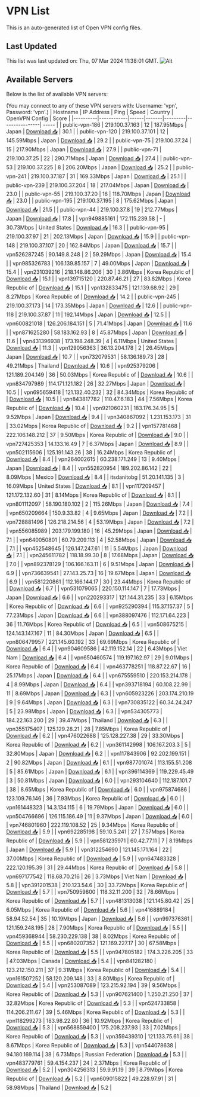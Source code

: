 # VPN List

This is an auto-generated list of Open VPN config files.

## Last Updated

This list was last updated on: Thu, 07 Mar 2024 11:38:01 GMT.
![Alt](https://repobeats.axiom.co/api/embed/186b98318ef1479477931607c1ad7d823f12451f.svg "Repobeats analytics image")

## Available Servers

Below is the list of available VPN servers:

(You may connect to any of these VPN servers with: Username: 'vpn', Password: 'vpn'.)
| Hostname | IP Address | Ping | Speed | Country | OpenVPN Config | Score |
|----------|------------|------|-------|---------|----------------| ----- |
| public-vpn-186 | 219.100.37.163 | 12 | 187.95Mbps | Japan | [Download 📥](./configs/server_0_JP.ovpn) | 30.1 |
| public-vpn-120 | 219.100.37.101 | 12 | 145.59Mbps | Japan | [Download 📥](./configs/server_1_JP.ovpn) | 29.2 |
| public-vpn-75 | 219.100.37.24 | 15 | 217.90Mbps | Japan | [Download 📥](./configs/server_2_JP.ovpn) | 27.9 |
| public-vpn-71 | 219.100.37.25 | 22 | 290.71Mbps | Japan | [Download 📥](./configs/server_3_JP.ovpn) | 27.4 |
| public-vpn-53 | 219.100.37.225 | 8 | 206.20Mbps | Japan | [Download 📥](./configs/server_4_JP.ovpn) | 25.2 |
| public-vpn-241 | 219.100.37.187 | 31 | 169.33Mbps | Japan | [Download 📥](./configs/server_5_JP.ovpn) | 25.1 |
| public-vpn-239 | 219.100.37.204 | 18 | 217.04Mbps | Japan | [Download 📥](./configs/server_6_JP.ovpn) | 23.0 |
| public-vpn-55 | 219.100.37.20 | 16 | 118.70Mbps | Japan | [Download 📥](./configs/server_7_JP.ovpn) | 23.0 |
| public-vpn-195 | 219.100.37.195 | 8 | 175.62Mbps | Japan | [Download 📥](./configs/server_8_JP.ovpn) | 21.5 |
| public-vpn-44 | 219.100.37.8 | 19 | 212.77Mbps | Japan | [Download 📥](./configs/server_9_JP.ovpn) | 17.8 |
| vpn949885161 | 172.115.239.58 | - | 30.73Mbps | United States | [Download 📥](./configs/server_10_US.ovpn) | 16.3 |
| public-vpn-95 | 219.100.37.97 | 21 | 202.13Mbps | Japan | [Download 📥](./configs/server_11_JP.ovpn) | 15.9 |
| public-vpn-148 | 219.100.37.107 | 20 | 162.84Mbps | Japan | [Download 📥](./configs/server_12_JP.ovpn) | 15.7 |
| vpn526287245 | 90.149.8.248 | 2 | 59.29Mbps | Japan | [Download 📥](./configs/server_13_JP.ovpn) | 15.4 |
| vpn985326783 | 106.139.85.157 | 7 | 49.00Mbps | Japan | [Download 📥](./configs/server_14_JP.ovpn) | 15.4 |
| vpn231039216 | 218.148.86.206 | 30 | 3.86Mbps | Korea Republic of | [Download 📥](./configs/server_15_KR.ovpn) | 15.1 |
| vpn139715120 | 220.87.46.21 | 27 | 83.82Mbps | Korea Republic of | [Download 📥](./configs/server_16_KR.ovpn) | 15.1 |
| vpn132833475 | 121.139.68.92 | 29 | 8.27Mbps | Korea Republic of | [Download 📥](./configs/server_17_KR.ovpn) | 14.2 |
| public-vpn-245 | 219.100.37.173 | 14 | 173.35Mbps | Japan | [Download 📥](./configs/server_18_JP.ovpn) | 12.6 |
| public-vpn-118 | 219.100.37.87 | 11 | 192.14Mbps | Japan | [Download 📥](./configs/server_19_JP.ovpn) | 12.5 |
| vpn600821018 | 126.206.184.151 | 5 | 71.41Mbps | Japan | [Download 📥](./configs/server_20_JP.ovpn) | 11.6 |
| vpn871625280 | 58.183.162.93 | 8 | 45.87Mbps | Japan | [Download 📥](./configs/server_21_JP.ovpn) | 11.6 |
| vpn431396938 | 173.198.248.39 | 4 | 6.11Mbps | United States | [Download 📥](./configs/server_22_US.ovpn) | 11.3 |
| vpn129056363 | 36.13.204.178 | 2 | 26.45Mbps | Japan | [Download 📥](./configs/server_23_JP.ovpn) | 10.7 |
| vpn732079531 | 58.136.189.73 | 28 | 49.21Mbps | Thailand | [Download 📥](./configs/server_24_TH.ovpn) | 10.6 |
| vpn925379206 | 121.189.204.149 | 36 | 50.03Mbps | Korea Republic of | [Download 📥](./configs/server_25_KR.ovpn) | 10.6 |
| vpn834797989 | 114.171.121.182 | 26 | 32.27Mbps | Japan | [Download 📥](./configs/server_26_JP.ovpn) | 10.5 |
| vpn695659418 | 121.132.40.232 | 32 | 84.34Mbps | Korea Republic of | [Download 📥](./configs/server_27_KR.ovpn) | 10.5 |
| vpn843817782 | 110.47.6.183 | 44 | 7.56Mbps | Korea Republic of | [Download 📥](./configs/server_28_KR.ovpn) | 10.4 |
| vpn921060231 | 183.176.34.95 | 5 | 9.52Mbps | Japan | [Download 📥](./configs/server_29_JP.ovpn) | 9.4 |
| vpn340867092 | 1.231.153.173 | 31 | 33.02Mbps | Korea Republic of | [Download 📥](./configs/server_30_KR.ovpn) | 9.2 |
| vpn157781468 | 222.106.148.212 | 37 | 9.50Mbps | Korea Republic of | [Download 📥](./configs/server_31_KR.ovpn) | 9.0 |
| vpn727425353 | 14.133.16.49 | 7 | 6.37Mbps | Japan | [Download 📥](./configs/server_32_JP.ovpn) | 8.9 |
| vpn502115606 | 125.191.143.26 | 38 | 16.24Mbps | Korea Republic of | [Download 📥](./configs/server_33_KR.ovpn) | 8.4 |
| vpn264002615 | 60.238.171.249 | 13 | 9.40Mbps | Japan | [Download 📥](./configs/server_34_JP.ovpn) | 8.4 |
| vpn552820954 | 189.202.86.142 | 22 | 8.09Mbps | Mexico | [Download 📥](./configs/server_35_MX.ovpn) | 8.4 |
| itsdanitobg | 51.20.141.135 | 3 | 16.09Mbps | United States | [Download 📥](./configs/server_36_US.ovpn) | 8.1 |
| vpn117209457 | 121.172.132.60 | 31 | 8.14Mbps | Korea Republic of | [Download 📥](./configs/server_37_KR.ovpn) | 8.1 |
| vpn801112097 | 58.190.180.102 | 2 | 115.26Mbps | Japan | [Download 📥](./configs/server_38_JP.ovpn) | 7.4 |
| vpn650209664 | 150.9.33.82 | 4 | 9.65Mbps | Japan | [Download 📥](./configs/server_39_JP.ovpn) | 7.2 |
| vpn728881496 | 126.218.214.56 | 4 | 53.19Mbps | Japan | [Download 📥](./configs/server_40_JP.ovpn) | 7.2 |
| vpn556085989 | 203.179.199.180 | 16 | 45.29Mbps | Japan | [Download 📥](./configs/server_41_JP.ovpn) | 7.1 |
| vpn640050801 | 60.79.209.113 | 4 | 52.58Mbps | Japan | [Download 📥](./configs/server_42_JP.ovpn) | 7.1 |
| vpn452548645 | 126.147.247.61 | 11 | 5.54Mbps | Japan | [Download 📥](./configs/server_43_JP.ovpn) | 7.1 |
| vpn245611782 | 118.18.99.30 | 8 | 17.68Mbps | Japan | [Download 📥](./configs/server_44_JP.ovpn) | 7.0 |
| vpn892378129 | 106.166.163.11 | 6 | 9.51Mbps | Japan | [Download 📥](./configs/server_45_JP.ovpn) | 6.9 |
| vpn736639541 | 27.143.25.73 | 16 | 19.67Mbps | Japan | [Download 📥](./configs/server_46_JP.ovpn) | 6.9 |
| vpn581220861 | 112.166.144.17 | 30 | 23.44Mbps | Korea Republic of | [Download 📥](./configs/server_47_KR.ovpn) | 6.7 |
| vpn531079065 | 220.150.114.147 | 7 | 17.73Mbps | Japan | [Download 📥](./configs/server_48_JP.ovpn) | 6.6 |
| vpn220293317 | 121.144.31.235 | 33 | 6.15Mbps | Korea Republic of | [Download 📥](./configs/server_49_KR.ovpn) | 6.6 |
| vpn925290394 | 115.37.157.37 | 5 | 77.23Mbps | Japan | [Download 📥](./configs/server_50_JP.ovpn) | 6.6 |
| vpn388097476 | 112.171.64.223 | 36 | 11.76Mbps | Korea Republic of | [Download 📥](./configs/server_51_KR.ovpn) | 6.5 |
| vpn508675215 | 124.143.147.167 | 11 | 84.30Mbps | Japan | [Download 📥](./configs/server_52_JP.ovpn) | 6.5 |
| vpn806479957 | 221.145.60.192 | 33 | 69.69Mbps | Korea Republic of | [Download 📥](./configs/server_53_KR.ovpn) | 6.4 |
| vpn904609586 | 42.119.152.14 | 22 | 6.43Mbps | Viet Nam | [Download 📥](./configs/server_54_VN.ovpn) | 6.4 |
| vpn650460574 | 119.197.162.97 | 29 | 9.01Mbps | Korea Republic of | [Download 📥](./configs/server_55_KR.ovpn) | 6.4 |
| vpn463778251 | 118.87.22.67 | 16 | 25.17Mbps | Japan | [Download 📥](./configs/server_56_JP.ovpn) | 6.4 |
| vpn675559510 | 220.153.214.178 | 4 | 8.99Mbps | Japan | [Download 📥](./configs/server_57_JP.ovpn) | 6.4 |
| vpn393718194 | 60.108.22.99 | 11 | 8.69Mbps | Japan | [Download 📥](./configs/server_58_JP.ovpn) | 6.3 |
| vpn605923226 | 203.174.210.19 | 9 | 9.64Mbps | Japan | [Download 📥](./configs/server_59_JP.ovpn) | 6.3 |
| vpn730835122 | 60.34.24.247 | 5 | 23.98Mbps | Japan | [Download 📥](./configs/server_60_JP.ovpn) | 6.3 |
| vpn534305773 | 184.22.163.200 | 29 | 39.47Mbps | Thailand | [Download 📥](./configs/server_61_TH.ovpn) | 6.3 |
| vpn355175407 | 125.129.28.21 | 28 | 7.85Mbps | Korea Republic of | [Download 📥](./configs/server_62_KR.ovpn) | 6.2 |
| vpn476022688 | 125.128.227.38 | 29 | 33.30Mbps | Korea Republic of | [Download 📥](./configs/server_63_KR.ovpn) | 6.2 |
| vpn361142998 | 106.167.203.3 | 5 | 32.80Mbps | Japan | [Download 📥](./configs/server_64_JP.ovpn) | 6.2 |
| vpn117843906 | 92.202.199.151 | 2 | 90.82Mbps | Japan | [Download 📥](./configs/server_65_JP.ovpn) | 6.1 |
| vpn987701074 | 113.155.51.208 | 5 | 85.61Mbps | Japan | [Download 📥](./configs/server_66_JP.ovpn) | 6.1 |
| vpn396114369 | 119.229.45.49 | 3 | 50.81Mbps | Japan | [Download 📥](./configs/server_67_JP.ovpn) | 6.0 |
| vpn293104640 | 112.187.101.7 | 38 | 8.65Mbps | Korea Republic of | [Download 📥](./configs/server_68_KR.ovpn) | 6.0 |
| vpn975874686 | 123.109.76.146 | 36 | 7.93Mbps | Korea Republic of | [Download 📥](./configs/server_69_KR.ovpn) | 6.0 |
| vpn161448323 | 14.3.134.115 | 6 | 19.79Mbps | Japan | [Download 📥](./configs/server_70_JP.ovpn) | 6.0 |
| vpn504766696 | 126.115.186.49 | 11 | 9.37Mbps | Japan | [Download 📥](./configs/server_71_JP.ovpn) | 6.0 |
| vpn746801960 | 222.119.108.52 | 25 | 9.34Mbps | Korea Republic of | [Download 📥](./configs/server_72_KR.ovpn) | 5.9 |
| vpn692285198 | 59.10.5.241 | 27 | 7.57Mbps | Korea Republic of | [Download 📥](./configs/server_73_KR.ovpn) | 5.9 |
| vpn581235971 | 60.42.77.11 | 7 | 8.19Mbps | Japan | [Download 📥](./configs/server_74_JP.ovpn) | 5.9 |
| vpn312254690 | 121.145.171.164 | 22 | 37.00Mbps | Korea Republic of | [Download 📥](./configs/server_75_KR.ovpn) | 5.9 |
| vpn647483328 | 222.120.195.39 | 31 | 29.44Mbps | Korea Republic of | [Download 📥](./configs/server_76_KR.ovpn) | 5.8 |
| vpn697177542 | 118.68.70.216 | 26 | 3.73Mbps | Viet Nam | [Download 📥](./configs/server_77_VN.ovpn) | 5.8 |
| vpn391201538 | 210.123.54.6 | 30 | 33.72Mbps | Korea Republic of | [Download 📥](./configs/server_78_KR.ovpn) | 5.7 |
| vpn750959800 | 118.32.11.200 | 32 | 78.66Mbps | Korea Republic of | [Download 📥](./configs/server_79_KR.ovpn) | 5.7 |
| vpn481313038 | 121.145.80.42 | 25 | 6.05Mbps | Korea Republic of | [Download 📥](./configs/server_80_KR.ovpn) | 5.6 |
| vpn416889184 | 58.94.52.54 | 35 | 10.19Mbps | Japan | [Download 📥](./configs/server_81_JP.ovpn) | 5.6 |
| vpn997376361 | 121.159.248.195 | 28 | 7.90Mbps | Korea Republic of | [Download 📥](./configs/server_82_KR.ovpn) | 5.5 |
| vpn459368944 | 58.230.229.138 | 38 | 8.02Mbps | Korea Republic of | [Download 📥](./configs/server_83_KR.ovpn) | 5.5 |
| vpn680207352 | 121.169.227.17 | 30 | 67.58Mbps | Korea Republic of | [Download 📥](./configs/server_84_KR.ovpn) | 5.5 |
| vpn947805182 | 174.3.226.205 | 33 | 47.03Mbps | Canada | [Download 📥](./configs/server_85_CA.ovpn) | 5.4 |
| vpn841282180 | 123.212.150.211 | 37 | 9.31Mbps | Korea Republic of | [Download 📥](./configs/server_86_KR.ovpn) | 5.4 |
| vpn161507252 | 58.120.209.148 | 33 | 8.80Mbps | Korea Republic of | [Download 📥](./configs/server_87_KR.ovpn) | 5.4 |
| vpn253087089 | 123.215.92.194 | 39 | 9.56Mbps | Korea Republic of | [Download 📥](./configs/server_88_KR.ovpn) | 5.3 |
| vpn907621400 | 1.250.21.250 | 37 | 32.82Mbps | Korea Republic of | [Download 📥](./configs/server_89_KR.ovpn) | 5.3 |
| vpn524733858 | 114.206.211.67 | 39 | 5.46Mbps | Korea Republic of | [Download 📥](./configs/server_90_KR.ovpn) | 5.3 |
| vpn118299273 | 183.98.22.80 | 36 | 10.92Mbps | Korea Republic of | [Download 📥](./configs/server_91_KR.ovpn) | 5.3 |
| vpn568859400 | 175.208.237.93 | 33 | 7.02Mbps | Korea Republic of | [Download 📥](./configs/server_92_KR.ovpn) | 5.3 |
| vpn359439310 | 121.133.75.61 | 38 | 8.67Mbps | Korea Republic of | [Download 📥](./configs/server_93_KR.ovpn) | 5.3 |
| vpn544078638 | 94.180.169.114 | 38 | 6.73Mbps | Russian Federation | [Download 📥](./configs/server_94_RU.ovpn) | 5.3 |
| vpn483779761 | 59.4.154.237 | 24 | 2.37Mbps | Korea Republic of | [Download 📥](./configs/server_95_KR.ovpn) | 5.2 |
| vpn304256313 | 59.9.91.19 | 39 | 8.79Mbps | Korea Republic of | [Download 📥](./configs/server_96_KR.ovpn) | 5.2 |
| vpn609015822 | 49.228.97.91 | 31 | 58.98Mbps | Thailand | [Download 📥](./configs/server_97_TH.ovpn) | 5.2 |
